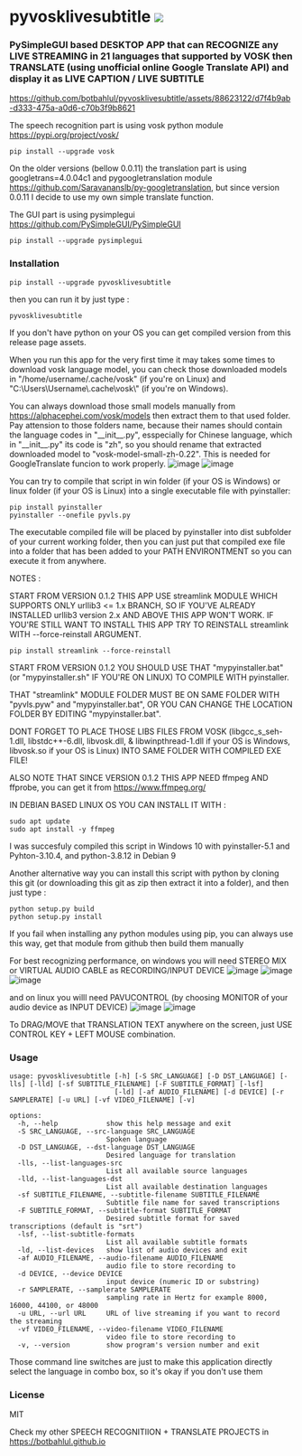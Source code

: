 # pyvosklivesubtitle <a href="https://pypi.org/project/pyvosklivesubtitle/"><img src="https://img.shields.io/pypi/v/pyvosklivesubtitle.svg"></img></a>

### PySimpleGUI based DESKTOP APP that can RECOGNIZE any LIVE STREAMING in 21 languages that supported by VOSK then TRANSLATE (using unofficial online Google Translate API) and display it as LIVE CAPTION / LIVE SUBTITLE

https://github.com/botbahlul/pyvosklivesubtitle/assets/88623122/d7f4b9ab-d333-475a-a0d6-c70b3f9b8621

The speech recognition part is using vosk python module https://pypi.org/project/vosk/
```
pip install --upgrade vosk
```

On the older versions (bellow 0.0.11) the translation part is using googletrans=4.0.04c1 and pygoogletranslation module https://github.com/Saravananslb/py-googletranslation, but since version 0.0.11 I decide to use my own simple translate function.

The GUI part is using pysimplegui https://github.com/PySimpleGUI/PySimpleGUI
```
pip install --upgrade pysimplegui
```

### Installation
```
pip install --upgrade pyvosklivesubtitle
```

then you can run it by just type :
```
pyvosklivesubtitle
```

If you don't have python on your OS you can get compiled version from this release page assets.


When you run this app for the very first time it may takes some times to download vosk language model, you can check those  downloaded models in "/home/username/.cache/vosk" (if you're on Linux) and "C:\\Users\\Username\\.cache\vosk\\" (if you're on Windows).

You can always download those small models manually from https://alphacephei.com/vosk/models then extract them to that used folder.
Pay attension to those folders name, because their names should contain the language codes in \"\_\_init\_\_.py\", esspecially for Chinese language, which in \"\_\_init\_\_.py\" its code is \"zh\", so you should rename that extracted downloaded model to \"vosk-model-small-zh-0.22\". This is needed for GoogleTranslate funcion to work properly.
![image](https://user-images.githubusercontent.com/88623122/234000963-c2ab4c69-70fd-4374-9a1a-0cc1316791e8.png)
![image](https://user-images.githubusercontent.com/88623122/234001411-f06821c9-0b68-4414-b3c3-a7280da4d560.png)

You can try to compile that script in win folder (if your OS is Windows) or linux folder (if your OS is Linux) into a single executable file with pyinstaller:
```
pip install pyinstaller
pyinstaller --onefile pyvls.py
```
The executable compiled file will be placed by pyinstaller into dist subfolder of your current working folder, then you can just put that compiled exe file into a folder that has been added to your PATH ENVIRONTMENT so you can execute it from anywhere.

NOTES :

START FROM VERSION 0.1.2 THIS APP USE streamlink MODULE WHICH SUPPORTS ONLY urllib3 <= 1.x BRANCH, SO IF YOU'VE ALREADY INSTALLED urllib3 version 2.x AND ABOVE THIS APP WON'T WORK. IF YOU'RE STILL WANT TO INSTALL THIS APP TRY TO REINSTALL streamlink WITH --force-reinstall ARGUMENT.

```
pip install streamlink --force-reinstall
```

START FROM VERSION 0.1.2 YOU SHOULD USE THAT "mypyinstaller.bat" (or "mypyinstaller.sh" IF YOU'RE ON LINUX) TO COMPILE WITH pyinstaller.

THAT "streamlink" MODULE FOLDER MUST BE ON SAME FOLDER WITH "pyvls.pyw" and "mypyinstaller.bat", OR YOU CAN CHANGE THE LOCATION FOLDER BY EDITING "mypyinstaller.bat".

DONT FORGET TO PLACE THOSE LIBS FILES FROM VOSK (libgcc_s_seh-1.dll, libstdc++-6.dll, libvosk.dll, & libwinpthread-1.dll if your OS is Windows, libvosk.so if your OS is Linux) INTO SAME FOLDER WITH COMPILED EXE FILE!

ALSO NOTE THAT SINCE VERSION 0.1.2 THIS APP NEED ffmpeg AND ffprobe, you can get it from https://www.ffmpeg.org/

IN DEBIAN BASED LINUX OS YOU CAN INSTALL IT WITH :

```
sudo apt update
sudo apt install -y ffmpeg
```

I was succesfuly compiled this script in Windows 10 with pyinstaller-5.1 and Pyhton-3.10.4, and python-3.8.12 in Debian 9

Another alternative way you can install this script with python by cloning this git (or downloading this git as zip then extract it into 
a folder), and then just type :

```
python setup.py build
python setup.py install
```

If you fail when installing any python modules using pip, you can always use this way, get that module from github then build them manually

For best recognizing performance, on windows you will need STEREO MIX or VIRTUAL AUDIO CABLE as RECORDING/INPUT DEVICE 
![image](https://user-images.githubusercontent.com/88623122/199527559-e2609d8c-3479-420d-8c52-806fa56a21f4.png)
![image](https://user-images.githubusercontent.com/88623122/199528286-1ab77dc4-38a9-41f2-9b92-25db352a1ed2.png)
![image](https://user-images.githubusercontent.com/88623122/199528861-22541706-3bdf-427c-8c2f-44174b114e34.png)

and on linux you willl need PAVUCONTROL (by choosing MONITOR of your audio device as INPUT DEVICE)
![image](https://user-images.githubusercontent.com/88623122/231320153-e89bb21e-916f-4e82-a520-43e3112f6801.png)
![image](https://user-images.githubusercontent.com/88623122/230965838-40764e2a-8ce9-4a03-9f8b-901c9eae43ef.png)

To DRAG/MOVE that TRANSLATION TEXT anywhere on the screen, just USE CONTROL KEY + LEFT MOUSE combination.

### Usage

```
usage: pyvosklivesubtitle [-h] [-S SRC_LANGUAGE] [-D DST_LANGUAGE] [-lls] [-lld] [-sf SUBTITLE_FILENAME] [-F SUBTITLE_FORMAT] [-lsf]
                          [-ld] [-af AUDIO_FILENAME] [-d DEVICE] [-r SAMPLERATE] [-u URL] [-vf VIDEO_FILENAME] [-v]

options:
  -h, --help            show this help message and exit
  -S SRC_LANGUAGE, --src-language SRC_LANGUAGE
                        Spoken language
  -D DST_LANGUAGE, --dst-language DST_LANGUAGE
                        Desired language for translation
  -lls, --list-languages-src
                        List all available source languages
  -lld, --list-languages-dst
                        List all available destination languages
  -sf SUBTITLE_FILENAME, --subtitle-filename SUBTITLE_FILENAME
                        Subtitle file name for saved transcriptions
  -F SUBTITLE_FORMAT, --subtitle-format SUBTITLE_FORMAT
                        Desired subtitle format for saved transcriptions (default is "srt")
  -lsf, --list-subtitle-formats
                        List all available subtitle formats
  -ld, --list-devices   show list of audio devices and exit
  -af AUDIO_FILENAME, --audio-filename AUDIO_FILENAME
                        audio file to store recording to
  -d DEVICE, --device DEVICE
                        input device (numeric ID or substring)
  -r SAMPLERATE, --samplerate SAMPLERATE
                        sampling rate in Hertz for example 8000, 16000, 44100, or 48000
  -u URL, --url URL     URL of live streaming if you want to record the streaming
  -vf VIDEO_FILENAME, --video-filename VIDEO_FILENAME
                        video file to store recording to
  -v, --version         show program's version number and exit
```

Those command line switches are just to make this application directly select the language in combo box, so it's okay if you don't use them

### License

MIT

Check my other SPEECH RECOGNITIION + TRANSLATE PROJECTS in https://botbahlul.github.io
